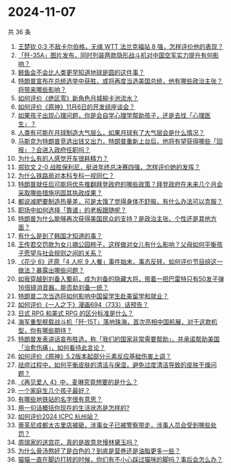 # 2024-11-07

共 36 条

<!-- BEGIN -->
<!-- 最后更新时间 Thu Nov 07 2024 01:11:04 GMT+0800 (China Standard Time) -->

1. [王楚钦 0:3 不敌卡尔伯格，无缘 WTT 法兰克福站 8 强，怎样评价他的表现？](https://www.zhihu.com/question/3331628712)
1. [「歼-35A」图片发布，同时列装两款隐形战斗机对中国空军实力提升有何影响？](https://www.zhihu.com/question/3204226515)
1. [鲸鱼会不会比人类更早知道地球是圆的这件事？](https://www.zhihu.com/question/1385389836)
1. [特朗普宣布在总统选举中获胜，或将再度当选美国总统，他有哪些政治主张？将带来哪些影响？](https://www.zhihu.com/question/3322582786)
1. [如何评价《绝区零》新角色月城柳卡池流水？](https://www.zhihu.com/question/3332337237)
1. [如何评价《原神》11月6日的开发组座谈会？](https://www.zhihu.com/question/3338306050)
1. [如果孩子出现心理问题，你是会自学心理学帮助孩子，还是去找「心理医生」？](https://www.zhihu.com/question/1048642929)
1. [人类有可能在月球制造大气层么，如果月球有了大气层会是什么情况？](https://www.zhihu.com/question/1143459261)
1. [马斯克为特朗普竞选出钱又出力，特朗普重新上台后，他将有望获得哪些「回报」？会进入政府任职吗？](https://www.zhihu.com/question/3330256085)
1. [为什么有的人感觉开车很耗精力？](https://www.zhihu.com/question/573036128)
1. [郑钦文 2-0 战胜保利尼，挺进年终总决赛四强，怎样评价她的发挥？](https://www.zhihu.com/question/3369171777)
1. [为什么铁路局对本科专科一视同仁？](https://www.zhihu.com/question/505796239)
1. [特朗普就任后可能将优先推翻拜登政府的哪些政策？拜登政府在未来几个月会采取哪些措施巩固其执政成果？](https://www.zhihu.com/question/3327078172)
1. [都说减肥要制造热量差，可是太饿了觉得身体不舒服，有什么办法可以克服？](https://www.zhihu.com/question/1924007321)
1. [职场中如何选择「靠谱」的老板跟随呢？](https://www.zhihu.com/question/3180635264)
1. [特朗普为什么能够再次获得美国民众的支持？是政治主张、个性还是其他方面？](https://www.zhihu.com/question/2902181388)
1. [有什么是到了韩国才知道的事？](https://www.zhihu.com/question/329224644)
1. [王传君交罚款为女儿摘公园柿子，这样做对女儿有什么影响？父母如何平衡孩子愿望与社会规则之间的关系？](https://www.zhihu.com/question/3231883987)
1. [《花少 6》还原「4 人吃 9 人餐」事件始末，事态反转，如何评价节目组这一做法？暴露出哪些问题？](https://www.zhihu.com/question/3072382113)
1. [如我穿越到刘备入蜀前，成为刘备的隐藏大将，带着一把巴雷特只有50发子弹16倍镜消音器，能否助刘备一统？](https://www.zhihu.com/question/614444523)
1. [特朗普二次当选将如何影响中国留学生赴美留学和就业？](https://www.zhihu.com/question/2710126310)
1. [如何评价《一人之下》漫画694（733）话预告？](https://www.zhihu.com/question/3323894357)
1. [日式 RPG 和美式 RPG 的区分标准是什么？](https://www.zhihu.com/question/388426895)
1. [海军重型舰载战斗机「歼-15T」落地珠海，首次亮相中国航展，对于这款机型，你有哪些期待？](https://www.zhihu.com/question/3311792435)
1. [特朗普发表讲话宣布胜选，称「我们的国家非常需要帮助」，并承诺帮助美国「治愈伤痛」，如何看待此言论？](https://www.zhihu.com/question/3332162002)
1. [如何评价《原神》5.2版本起部分元素反应基础伤害上调？](https://www.zhihu.com/question/3304662904)
1. [祛痘过程中，如何平衡皮肤的清洁与保湿，避免过度清洁导致的皮肤干燥问题？](https://www.zhihu.com/question/833303794)
1. [《再见爱人 4》中，麦琳究竟想要的是什么？](https://www.zhihu.com/question/3195000878)
1. [一个家庭生几个孩子最好？](https://www.zhihu.com/question/3076354229)
1. [有哪些地铁站的名字很有意思？](https://www.zhihu.com/question/648235423)
1. [用一句话概括你现在的生活状态是怎样的?](https://www.zhihu.com/question/859816343)
1. [如何评价2024 ICPC 杭州站？](https://www.zhihu.com/question/2075998990)
1. [蒂芙尼成都太古里店被砸，涉事女子已被警察带走，涉事人员会受到哪些处罚？](https://www.zhihu.com/question/3248807508)
1. [周瑞家的送宫花，真的是故意怠慢林黛玉吗？](https://www.zhihu.com/question/603822440)
1. [为什么骨汤熬好了是白色的？到底是营养还是油脂更多一些？](https://www.zhihu.com/question/2763962647)
1. [猫猫一直在脚边打转的时候，你们有不小心踩过猫咪的脚吗？事后会怎么办？](https://www.zhihu.com/question/1506205436)

<!-- END -->
